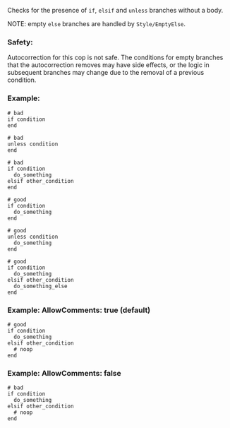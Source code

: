 Checks for the presence of `if`, `elsif` and `unless` branches without a body.

NOTE: empty `else` branches are handled by `Style/EmptyElse`.

### Safety:

Autocorrection for this cop is not safe. The conditions for empty branches that
the autocorrection removes may have side effects, or the logic in subsequent
branches may change due to the removal of a previous condition.

### Example:
    # bad
    if condition
    end

    # bad
    unless condition
    end

    # bad
    if condition
      do_something
    elsif other_condition
    end

    # good
    if condition
      do_something
    end

    # good
    unless condition
      do_something
    end

    # good
    if condition
      do_something
    elsif other_condition
      do_something_else
    end

### Example: AllowComments: true (default)
    # good
    if condition
      do_something
    elsif other_condition
      # noop
    end

### Example: AllowComments: false
    # bad
    if condition
      do_something
    elsif other_condition
      # noop
    end
